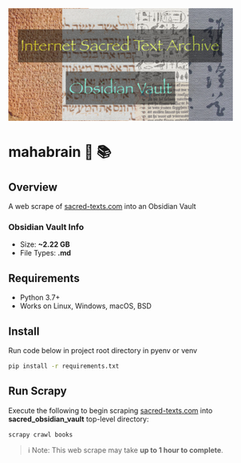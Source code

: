 <img src="ISTA_OV.png" alt="ISTA_OV.png" width="450px" />

# mahabrain :brain: :books:

## Overview

A web scrape of [sacred-texts.com](www.sacred-texts.com) into an Obsidian Vault

### Obsidian Vault Info

- Size: **~2.22 GB**
- File Types: **.md**

## Requirements

- Python 3.7+
- Works on Linux, Windows, macOS, BSD


## Install

Run code below in project root directory in pyenv or venv

```bash
pip install -r requirements.txt
```

## Run Scrapy

Execute the following to begin scraping
[sacred-texts.com](www.sacred-texts.com) into **sacred_obsidian_vault**
top-level directory:

```bash
scrapy crawl books
```

> :information_source: Note: This web scrape may take **up to 1 hour to complete**.

